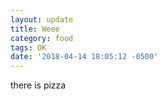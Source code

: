 ```yaml
---
layout: update
title: Weee
category: food
tags: OK
date: '2018-04-14 18:05:12 -0500'
---
```


there is pizza

